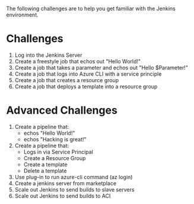 The following challenges are to help you get familiar with the Jenkins environment.

# Challenges
1. Log into the Jenkins Server
2. Create a freestyle job that echos out "Hello World!"
3. Create a job that takes a parameter and echos out "Hello $Parameter!"
4. Create a job that logs into Azure CLI with a service principle
5. Create a job that creates a resource group
6. Create a job that deploys a template into a resource group


# Advanced Challenges
1. Create a pipeline that:
    * echos "Hello World!"
    * echos "Hacking is great!"
2. Create a pipeline that:
   * Logs in via Service Principal
   * Create a Resource Group
   * Create a template
   * Delete a template
3. Use plug-in to run azure-cli command (az login)
4. Create a jenkins server from marketplace
5. Scale out Jenkins to send builds to slave servers
6. Scale out Jenkins to send builds to ACI 